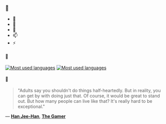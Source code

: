 ### 👋

- 🔭
- 🌱
- 💬
- 📫
- ⚡

#### 🧏

[![Most used languages](https://github-readme-stats-aynah.vercel.app/api/top-langs/?username=aynh&theme=solarized-dark&langs_count=6&layout=compact&hide_title=true)](https://github.com/anuraghazra/github-readme-stats#gh-dark-mode-only)
[![Most used languages](https://github-readme-stats-aynah.vercel.app/api/top-langs/?username=aynh&theme=solarized-light&langs_count=6&layout=compact&hide_title=true)](https://github.com/anuraghazra/github-readme-stats#gh-light-mode-only)

#### 💬

> "Adults say you shouldn't do things half-heartedly. But in reality, you can get by with doing just that. Of course, it would be great to stand out. But how many people can live like that? It's really hard to be exceptional."

&mdash; [**Han Jee-Han**](https://myanimelist.net/character.php?q=Han%20Jee-Han&cat=character), [**The Gamer**](https://myanimelist.net/search/all?q=The%20Gamer&cat=all)
